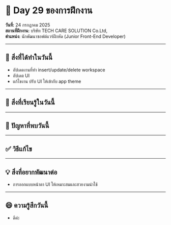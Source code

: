 # 📅 Day 29 ของการฝึกงาน
**วันที่:** 24 กรกฎาคม 2025  
**สถานที่ฝึกงาน:** บริษัท TECH CARE SOLUTION Co.Ltd,  
**ตำแหน่ง:** นักพัฒนาซอฟต์แวร์ฝึกหัด (Junior Front-End Developer)


---

## 📝 สิ่งที่ได้ทำในวันนี้
- อัปเดตงานที่ทำ insert/update/delete workspace
- อัปเดต UI
- แก้ไขงาน ปรับ UI ให้เข้ากับ app theme


  


---

## 🎯 สิ่งที่เรียนรู้ในวันนี้

  



---

## 🤔 ปัญหาที่พบวันนี้





---

## ✅ วิธีแก้ไข






---

## 💡 สิ่งที่อยากพัฒนาต่อ
- การออกแบบหน้าตา UI ให้เหมาะสมและสวยงามน่าใช้



---

## 😄 ความรู้สึกวันนี้
- ดีค่ะ
